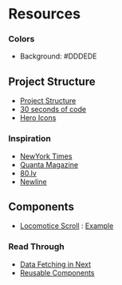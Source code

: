 # Resources

### Colors

- Background: #DDDEDE

## Project Structure

- [Project Structure](https://unlyed.github.io/next-right-now/)
- [30 seconds of code](https://www.30secondsofcode.org/)
- [Hero Icons](https://github.com/tailwindlabs/heroicons)

### Inspiration

- [NewYork Times](https://www.nytimes.com/)
- [Quanta Magazine](https://www.quantamagazine.org/)
- [80.lv](https://80.lv/)
- [Newline](https://www.newline.co/)

## Components

- [Locomotice Scroll](https://github.com/locomotivemtl/locomotive-scroll) : [Example](https://www.youtube.com/watch?v=_T_VMwD-AnY&ab_channel=WebUnlocked)

### Read Through

- [Data Fetching in Next](https://nextjs.org/learn/basics/data-fetching/request-time)
- [Reusable Components](https://www.smashingmagazine.com/2020/05/reusable-react-components-tailwind/)
